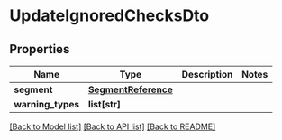 # UpdateIgnoredChecksDto

## Properties
Name | Type | Description | Notes
------------ | ------------- | ------------- | -------------
**segment** | [**SegmentReference**](SegmentReference.md) |  | 
**warning_types** | **list[str]** |  | 

[[Back to Model list]](../README.md#documentation-for-models) [[Back to API list]](../README.md#documentation-for-api-endpoints) [[Back to README]](../README.md)

